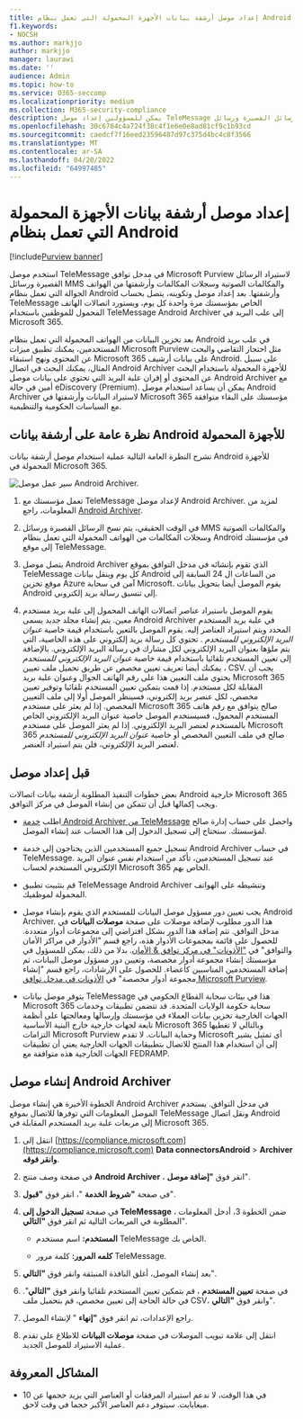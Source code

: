 ```yaml
---
title: إعداد موصل أرشفة بيانات الأجهزة المحمولة التي تعمل بنظام Android
f1.keywords:
- NOCSH
ms.author: markjjo
author: markjjo
manager: laurawi
ms.date: ''
audience: Admin
ms.topic: how-to
ms.service: O365-seccomp
ms.localizationpriority: medium
ms.collection: M365-security-compliance
description: يمكن للمسؤولين إعداد موصل TeleMessage لاستيراد الرسائل القصيرة ورسائل MMS والمكالمات الصوتية وأرشفتها من الهواتف المحمولة التي تعمل بنظام Android. يتيح لك ذلك أرشفة البيانات من مصادر بيانات الجهات الخارجية في Microsoft 365 حتى تتمكن من استخدام ميزات التوافق مثل الاحتجاز القانوني والبحث في المحتوى ونهج الاستبقاء لإدارة بيانات الجهات الخارجية لمؤسستك.
ms.openlocfilehash: 30c6784c4a724f38c4f1e6e0e8ad81cf9c1b93cd
ms.sourcegitcommit: caedcf7f16eed23596487d97c375d4bc4c8f3566
ms.translationtype: MT
ms.contentlocale: ar-SA
ms.lasthandoff: 04/20/2022
ms.locfileid: "64997485"
---
```

# <a name="set-up-a-connector-to-archive-android-mobile-data"></a>إعداد موصل أرشفة بيانات الأجهزة المحمولة التي تعمل بنظام Android

[!include[Purview banner](../includes/purview-rebrand-banner.md)]

استخدم موصل TeleMessage في مدخل توافق Microsoft Purview لاستيراد الرسائل القصيرة ورسائل MMS والمكالمات الصوتية وسجلات المكالمات وأرشفتها من الهواتف الجوالة التي تعمل بنظام Android وأرشفتها. بعد إعداد موصل وتكوينه، يتصل بحساب TeleMessage الخاص بمؤسستك مرة واحدة كل يوم، ويستورد اتصالات الهاتف المحمول للموظفين باستخدام TeleMessage Android Archiver إلى علب البريد في Microsoft 365.

بعد تخزين البيانات من الهواتف المحمولة التي تعمل بنظام Android في علب بريد المستخدمين، يمكنك تطبيق ميزات Microsoft Purview مثل احتجاز التقاضي والبحث عن المحتوى ونهج استبقاء Microsoft 365 على بيانات أرشيف Android. على سبيل المثال، يمكنك البحث في اتصال Android Archiver للأجهزة المحمولة باستخدام البحث عن المحتوى أو إقران علبة البريد التي تحتوي على بيانات موصل Android Archiver مع أمين في حالة eDiscovery (Premium). يمكن أن يساعد استخدام موصل Android Archiver لاستيراد البيانات وأرشفتها في Microsoft 365 مؤسستك على البقاء متوافقة مع السياسات الحكومية والتنظيمية.

## <a name="overview-of-archiving-android-mobile-data"></a>نظرة عامة على أرشفة بيانات Android للأجهزة المحمولة

تشرح النظرة العامة التالية عملية استخدام موصل أرشفة بيانات Android للأجهزة المحمولة في Microsoft 365.

![سير عمل موصل Android Archiver.](../media/AndroidArchiverConnectorWorkflow.png)

1. تعمل مؤسستك مع TeleMessage لإعداد موصل Android Archiver. لمزيد من المعلومات، راجع [Android Archiver](https://www.telemessage.com/office365-activation-for-android-archiver/).

2. في الوقت الحقيقي، يتم نسخ الرسائل القصيرة ورسائل MMS والمكالمات الصوتية وسجلات المكالمات من الهواتف المحمولة التي تعمل بنظام Android في مؤسستك إلى موقع TeleMessage.

3. يتصل موصل Android Archiver الذي تقوم بإنشائه في مدخل التوافق بموقع TeleMessage كل يوم وينقل بيانات Android من الساعات ال 24 السابقة إلى موقع تخزين Azure آمن في سحابة Microsoft. يقوم الموصل أيضا بتحويل بيانات Android إلى تنسيق رسالة بريد إلكتروني.

4. يقوم الموصل باستيراد عناصر اتصالات الهاتف المحمول إلى علبة بريد مستخدم معين. يتم إنشاء مجلد جديد يسمى Android Archiver في علبة بريد المستخدم المحدد ويتم استيراد العناصر إليه. يقوم الموصل بالتعين باستخدام قيمة خاصية *عنوان البريد الإلكتروني للمستخدم* . تحتوي كل رسالة بريد إلكتروني على هذه الخاصية، التي يتم ملؤها بعنوان البريد الإلكتروني لكل مشارك في رسالة البريد الإلكتروني. بالإضافة إلى تعيين المستخدم تلقائيا باستخدام قيمة خاصية *عنوان البريد الإلكتروني للمستخدم* ، يمكنك أيضا تعريف تعيين مخصص عن طريق تحميل ملف تعيين CSV. يجب أن يحتوي ملف التعيين هذا على رقم الهاتف الجوال وعنوان علبة بريد Microsoft 365 المقابلة لكل مستخدم. إذا قمت بتمكين تعيين المستخدم تلقائيا وتوفير تعيين مخصص، لكل عنصر بريد إلكتروني، فسينظر الموصل أولا إلى ملف التعيين المخصص. إذا لم يعثر على مستخدم Microsoft 365 صالح يتوافق مع رقم هاتف المستخدم المحمول، فسيستخدم الموصل خاصية عنوان البريد الإلكتروني الخاص بالمستخدم لعنصر البريد الإلكتروني. إذا لم يعثر الموصل على مستخدم Microsoft 365 صالح في ملف التعيين المخصص أو خاصية *عنوان البريد الإلكتروني للمستخدم* لعنصر البريد الإلكتروني، فلن يتم استيراد العنصر.

## <a name="before-you-set-up-a-connector"></a>قبل إعداد موصل

بعض خطوات التنفيذ المطلوبة أرشفة بيانات اتصالات Android خارجية Microsoft 365 ويجب إكمالها قبل أن تتمكن من إنشاء الموصل في مركز التوافق.

- اطلب [خدمة Android Archiver من TeleMessage](https://www.telemessage.com/mobile-archiver/order-mobile-archiver-for-o365) واحصل على حساب إدارة صالح لمؤسستك. ستحتاج إلى تسجيل الدخول إلى هذا الحساب عند إنشاء الموصل.

- تسجيل جميع المستخدمين الذين يحتاجون إلى خدمة Android Archiver في حساب TeleMessage. عند تسجيل المستخدمين، تأكد من استخدام نفس عنوان البريد الإلكتروني المستخدم لحساب Microsoft 365 الخاص بهم.

- قم بتثبيت تطبيق TeleMessage Android Archiver وتنشيطه على الهواتف المحمولة لموظفيك.

- يجب تعيين دور مسؤول موصل البيانات للمستخدم الذي يقوم بإنشاء موصل Android Archiver. هذا الدور مطلوب لإضافة موصلات على صفحة **موصلات البيانات** في مدخل التوافق. تتم إضافة هذا الدور بشكل افتراضي إلى مجموعات أدوار متعددة. للحصول على قائمة بمجموعات الأدوار هذه، راجع قسم "الأدوار في مراكز الأمان والتوافق" في ["الأذونات" في مركز توافق & الأمان](../security/office-365-security/permissions-in-the-security-and-compliance-center.md#roles-in-the-security--compliance-center). بدلا من ذلك، يمكن للمسؤول في مؤسستك إنشاء مجموعة أدوار مخصصة، وتعيين دور مسؤول موصل البيانات، ثم إضافة المستخدمين المناسبين كأعضاء. للحصول على الإرشادات، راجع قسم "إنشاء مجموعة أدوار مخصصة" في [الأذونات في مدخل توافق Microsoft Purview](microsoft-365-compliance-center-permissions.md#create-a-custom-role-group).

- يتوفر موصل بيانات TeleMessage هذا في بيئات سحابة القطاع الحكومي في Microsoft 365 سحابة حكومة الولايات المتحدة. قد تتضمن تطبيقات وخدمات الجهات الخارجية تخزين بيانات العملاء في مؤسستك وإرسالها ومعالجتها على أنظمة تابعة لجهات خارجية خارج البنية الأساسية Microsoft 365 وبالتالي لا تغطيها التزامات Microsoft Purview وحماية البيانات. لا تقدم Microsoft أي تمثيل يشير إلى أن استخدام هذا المنتج للاتصال بتطبيقات الجهات الخارجية يعني أن تطبيقات الجهات الخارجية هذه متوافقة مع FEDRAMP.

## <a name="create-an-android-archiver-connector"></a>إنشاء موصل Android Archiver

الخطوة الأخيرة هي إنشاء موصل Android Archiver في مدخل التوافق. يستخدم الموصل المعلومات التي توفرها للاتصال بموقع TeleMessage ونقل اتصال Android إلى مربعات علبة بريد المستخدم المقابلة في Microsoft 365.

1. انتقل إلى [https://compliance.microsoft.com](https://compliance.microsoft.com) **Data connectorsAndroid** >  **Archiver وانقر فوقه**.

2. في صفحة وصف منتج **Android Archiver** ، انقر فوق **"إضافة موصل**".

3. في صفحة **"شروط الخدمة** "، انقر فوق **"قبول**".

4. في صفحة **تسجيل الدخول إلى TeleMessage** ، ضمن الخطوة 3، أدخل المعلومات المطلوبة في المربعات التالية ثم انقر فوق **"التالي**".

   - **المستخدم:** اسم مستخدم TeleMessage الخاص بك.

   - **كلمه المرور:** كلمة مرور TeleMessage.

5. بعد إنشاء الموصل، أغلق النافذة المنبثقة وانقر فوق **"التالي**".

6. في صفحة **تعيين المستخدم** ، قم بتمكين تعيين المستخدم تلقائيا وانقر فوق **"التالي**". في حالة الحاجة إلى تعيين مخصص، قم بتحميل ملف CSV، وانقر فوق **"التالي**".

7. راجع الإعدادات، ثم انقر فوق **"إنهاء** " لإنشاء الموصل.

8. انتقل إلى علامة تبويب الموصلات في صفحة **موصلات البيانات** للاطلاع على تقدم عملية الاستيراد للموصل الجديد.

## <a name="known-issues"></a>المشاكل المعروفة

- في هذا الوقت، لا ندعم استيراد المرفقات أو العناصر التي يزيد حجمها عن 10 ميغابايت. سيتوفر دعم العناصر الأكبر حجما في وقت لاحق.
